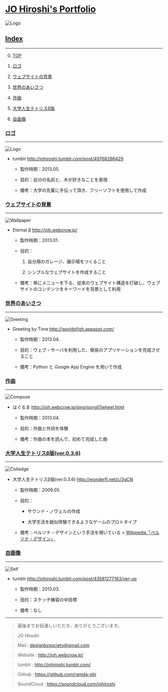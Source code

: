 # [JO Hiroshi's Portfolio](id:toTop)

![Logo]

## [Index](id:toIndex)

---

0. [TOP](#toTop)

1. [ロゴ](#toLogo)

2. [ウェブサイトの背景](#toBG)

3. [世界のあいさつ](#toGreeting)

4. [作曲](#toCompose)

5. [大学人生テトリスβ版](#toColledge)

5. [自画像](#toSelf)

<!--0. TOP

1. ロゴ

2. ウェブサイトの背景

3. 世界のあいさつ

4. 作曲

5. 大学人生テトリスβ版

5. 自画像
-->

### [ロゴ](id:toLogo)

---

![Logo]


* tumblr <http://johiroshi.tumblr.com/post/49768286429>

	* 製作時期：2013.05.
	
	* 目的：自分の名前と、木が好きなことを表現
	
	* 備考：大学の先輩に手伝って頂き、フリーソフトを使用して作成

<!--*[Indexに戻る](#toIndex)*-->

### [ウェブサイトの背景](id:toBG)

---

![Wallpaper]

* Eternal β <http://joh.webcrow.jp/>

	* 製作時期：2013.01.
	
	* 目的：
		1. 自分用のガレージ、展示場をつくること
		
		2. シンプルなウェブサイトを作成すること
	
	
	* 備考：単にメニューを下る、従来のウェブサイト構造を打破し、ウェブサイトのコンテンツをキーワードを背景として利用

<!--*[Indexに戻る](#toIndex)*-->

### [世界のあいさつ](id:toGreeting)

---

![Greeting]

* Greeting by Time <http://worldofjoh.appspot.com/>

	* 製作時期：2013.04.
	
	* 目的：ウェブ・サーバを利用した、簡易のアプリケーションを完成させること
	
	* 備考：Python と Google App Engine を用いて作成

<!--*[Indexに戻る](#toIndex)*-->

### [作曲](id:toCompose)

---

![Compose]

* はぐるま <http://joh.webcrow.jp/sing/song01wheel.html>

	* 製作時期：2013.04.
	
	* 目的：作曲と作詞を体験
	
	* 備考：作曲の本を読んで、初めて完成した曲

<!--*[Indexに戻る](#toIndex)*-->

### [大学人生テトリスβ版(ver.0.3.6)](id:toColledge)

---

![Colledge]

* 大学人生テトリスβ版(ver.0.3.6) <http://wonderfl.net/c/3gCN>

	* 製作時期：2009.05.
	
	* 目的：
		* サウンド・ノヴェルの作成
		
		* 大学生活を疑似体験できるようなゲームのプロトタイプ
	
	* 備考：ペルソナ・デザインという手法を用いている > [Wikipedia「ペルソナ・デザイン」](http://ja.wikipedia.org/wiki/%E3%83%9A%E3%83%AB%E3%82%BD%E3%83%8A%E3%83%87%E3%82%B6%E3%82%A4%E3%83%B3)

<!--*[Indexに戻る](#toIndex)*-->

### [自画像](id:toSelf)

---

![Self]

* tumblr <http://johiroshi.tumblr.com/post/43561277163/ver-up>

	* 製作時期：2013.03.
	
	* 目的：スケッチ練習の中目標
	
	* 備考：なし

<!--*[Indexに戻る](#toIndex)*-->

---

> 最後までお目通しいただき、ありがとうございます。

> JO Hiroshi

> Mail : <designbysociety@gmail.com>

> Website : <http://joh.webcrow.jp/>

> tumblr : <http://johiroshi.tumblr.com/>

> Github : <https://github.com/ramda-phi>

> SoundCloud : <https://soundcloud.com/johiroshi>

<!--[トップページへ戻る](#toTop)-->

[Self]: self.jpg
[Logo]: myLogox320.jpg
[Compose]: compose.png
[Colledge]: colledge.png
[Greeting]: greeting.png
[Wallpaper]: wallpaperx1024.png